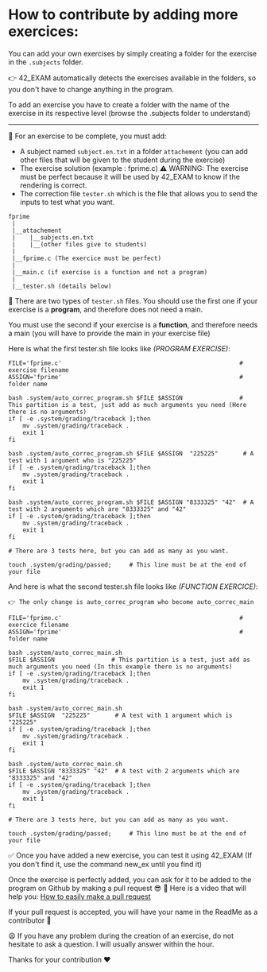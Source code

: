 # How to contribute by adding more exercices:

You can add your own exercises by simply creating a folder for the exercise in the `.subjects` folder.

👉 42_EXAM automatically detects the exercises available in the folders, so you don't have to change anything in the program.

To add an exercise you have to create a folder with the name of the exercise in its respective level (browse the .subjects folder to understand)

--------
 
🔖 For an exercise to be complete, you must add:

- A subject named `subject.en.txt` in a folder `attachement` (you can add other files that will be given to the student during the exercise)
- The exercise solution (example : fprime.c) 
⚠️ WARNING: The exercise must be perfect because it will be used by 42_EXAM to know if the rendering is correct.
- The correction file `tester.sh` which is the file that allows you to send the inputs to test what you want. 

``` 
fprime
 |
 |__attachement
 |    |__subjects.en.txt
 |    |__(other files give to students)
 |
 |__fprime.c (The exercice must be perfect)
 |
 |__main.c (if exercise is a function and not a program)
 |
 |__tester.sh (details below)

``` 



🔎 There are two types of `tester.sh` files.
You should use the first one if your exercise is a **program**, and therefore does not need a main.

You must use the second if your exercise is a **function**, and therefore needs a main (you will have to provide the main in your exercise file)

Here is what the first tester.sh file looks like *(PROGRAM EXERCISE)*:

``` 
FILE='fprime.c'                                                  # exercise filename
ASSIGN='fprime'                                                  # folder name

bash .system/auto_correc_program.sh $FILE $ASSIGN                # This partition is a test, just add as much arguments you need (Here there is no arguments)
if [ -e .system/grading/traceback ];then
    mv .system/grading/traceback .
	exit 1
fi

bash .system/auto_correc_program.sh $FILE $ASSIGN  "225225"       # A test with 1 argument who is "225225"
if [ -e .system/grading/traceback ];then
    mv .system/grading/traceback .
	exit 1
fi

bash .system/auto_correc_program.sh $FILE $ASSIGN "8333325" "42"  # A test with 2 arguments which are "8333325" and "42"
if [ -e .system/grading/traceback ];then
    mv .system/grading/traceback .
	exit 1
fi 

# There are 3 tests here, but you can add as many as you want.

touch .system/grading/passed;     # This line must be at the end of your file
```

And here is what the second tester.sh file looks like *(FUNCTION EXERCICE)*:

 `👉 The only change is auto_correc_program who become auto_correc_main`

``` 
FILE='fprime.c'                                                  # exercice filename
ASSIGN='fprime'                                                  # folder name

bash .system/auto_correc_main.sh 
$FILE $ASSIGN                # This partition is a test, just add as much arguments you need (In this example there is no arguments)
if [ -e .system/grading/traceback ];then
    mv .system/grading/traceback .
	exit 1
fi

bash .system/auto_correc_main.sh 
$FILE $ASSIGN  "225225"       # A test with 1 argument which is "225225"
if [ -e .system/grading/traceback ];then
    mv .system/grading/traceback .
	exit 1
fi

bash .system/auto_correc_main.sh 
$FILE $ASSIGN "8333325" "42"  # A test with 2 arguments which are "8333325" and "42"
if [ -e .system/grading/traceback ];then
    mv .system/grading/traceback .
	exit 1
fi 

# There are 3 tests here, but you can add as many as you want.

touch .system/grading/passed;     # This line must be at the end of your file
```



✅ Once you have added a new exercise, you can test it using 42_EXAM (If you don't find it, use the command new_ex until you find it)

Once the exercise is perfectly added, you can ask for it to be added to the program on Github by making a pull request 😎
🔎 Here is a video that will help you: [How to easily make a pull request](https://www.youtube.com/watch?v=rgbCcBNZcdQ)

If your pull request is accepted, you will have your name in the ReadMe as a contributor 🥳

😩 If you have any problem during the creation of an exercise, do not hesitate to ask a question.
I will usually answer within the hour.

Thanks for your contribution ❤️

